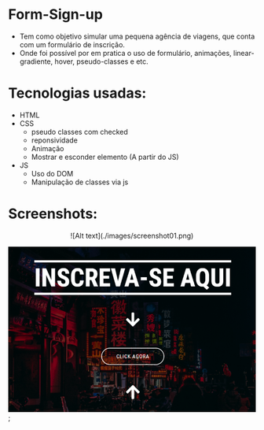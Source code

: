 # Form-Sign-up
  - Tem como objetivo simular uma pequena agência de viagens, que conta com um formulário de inscrição. 
  - Onde foi possível por em pratica o uso de formulário, animações, linear-gradiente, hover, pseudo-classes e etc.
 

# Tecnologias usadas:
  - HTML
  - CSS
    - pseudo classes com checked
    - reponsividade
    - Animação
    - Mostrar e esconder elemento (A partir do JS)
  - JS  
    - Uso do DOM 
    - Manipulação de classes via js 
   
 # Screenshots: 
 
 <div align="center">![Alt text](./images/screenshot01.png)</div>
  
 
  ![Alt text](./images/screenshot02.png);
